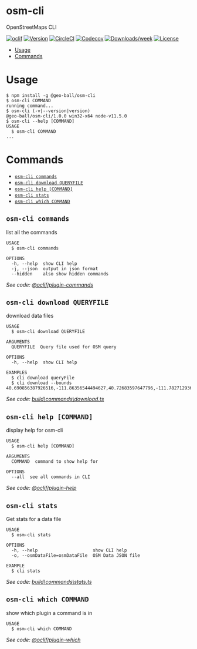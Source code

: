 osm-cli
=======

OpenStreetMaps CLI

[![oclif](https://img.shields.io/badge/cli-oclif-brightgreen.svg)](https://oclif.io)
[![Version](https://img.shields.io/npm/v/osm-cli.svg)](https://npmjs.org/package/osm-cli)
[![CircleCI](https://circleci.com/gh/joshball/geo-ball/tree/master.svg?style=shield)](https://circleci.com/gh/joshball/geo-ball/tree/master)
[![Codecov](https://codecov.io/gh/joshball/geo-ball/branch/master/graph/badge.svg)](https://codecov.io/gh/joshball/geo-ball)
[![Downloads/week](https://img.shields.io/npm/dw/osm-cli.svg)](https://npmjs.org/package/osm-cli)
[![License](https://img.shields.io/npm/l/osm-cli.svg)](https://github.com/joshball/geo-ball/blob/master/package.json)

<!-- toc -->
* [Usage](#usage)
* [Commands](#commands)
<!-- tocstop -->
# Usage
<!-- usage -->
```sh-session
$ npm install -g @geo-ball/osm-cli
$ osm-cli COMMAND
running command...
$ osm-cli (-v|--version|version)
@geo-ball/osm-cli/1.0.0 win32-x64 node-v11.5.0
$ osm-cli --help [COMMAND]
USAGE
  $ osm-cli COMMAND
...
```
<!-- usagestop -->
# Commands
<!-- commands -->
* [`osm-cli commands`](#osm-cli-commands)
* [`osm-cli download QUERYFILE`](#osm-cli-download-queryfile)
* [`osm-cli help [COMMAND]`](#osm-cli-help-command)
* [`osm-cli stats`](#osm-cli-stats)
* [`osm-cli which COMMAND`](#osm-cli-which-command)

## `osm-cli commands`

list all the commands

```
USAGE
  $ osm-cli commands

OPTIONS
  -h, --help  show CLI help
  -j, --json  output in json format
  --hidden    also show hidden commands
```

_See code: [@oclif/plugin-commands](https://github.com/oclif/plugin-commands/blob/v1.2.2/src\commands\commands.ts)_

## `osm-cli download QUERYFILE`

download data files

```
USAGE
  $ osm-cli download QUERYFILE

ARGUMENTS
  QUERYFILE  Query file used for OSM query

OPTIONS
  -h, --help  show CLI help

EXAMPLES
  $ cli download queryFile
  $ cli download --bounds 40.690856387926516,-111.86356544494627,40.72683597647796,-111.78271293640137
```

_See code: [build\commands\download.ts](https://github.com/joshball/geo-ball/blob/v1.0.0/build\commands\download.ts)_

## `osm-cli help [COMMAND]`

display help for osm-cli

```
USAGE
  $ osm-cli help [COMMAND]

ARGUMENTS
  COMMAND  command to show help for

OPTIONS
  --all  see all commands in CLI
```

_See code: [@oclif/plugin-help](https://github.com/oclif/plugin-help/blob/v2.1.6/src\commands\help.ts)_

## `osm-cli stats`

Get stats for a data file

```
USAGE
  $ osm-cli stats

OPTIONS
  -h, --help                     show CLI help
  -o, --osmDataFile=osmDataFile  OSM Data JSON file

EXAMPLE
  $ cli stats
```

_See code: [build\commands\stats.ts](https://github.com/joshball/geo-ball/blob/v1.0.0/build\commands\stats.ts)_

## `osm-cli which COMMAND`

show which plugin a command is in

```
USAGE
  $ osm-cli which COMMAND
```

_See code: [@oclif/plugin-which](https://github.com/oclif/plugin-which/blob/v1.0.3/src\commands\which.ts)_
<!-- commandsstop -->
